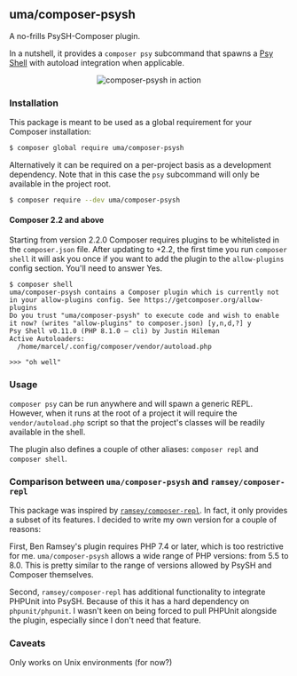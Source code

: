 ## uma/composer-psysh

A no-frills PsySH-Composer plugin.

In a nutshell, it provides a `composer psy` subcommand that spawns a [Psy Shell](https://psysh.org/) with autoload
integration when applicable.

<div align="center">
  <img alt="composer-psysh in action" src="https://i.imgur.com/OZADJUV.gif">
</div>

### Installation

This package is meant to be used as a global requirement for your Composer installation:

```bash
$ composer global require uma/composer-psysh
```

Alternatively it can be required on a per-project basis as a development dependency.
Note that in this case the `psy` subcommand will only be available in the project root.

```bash
$ composer require --dev uma/composer-psysh
```

#### Composer 2.2 and above

Starting from version 2.2.0 Composer requires plugins to be whitelisted in the `composer.json` file.
After updating to +2.2, the first time you run `composer shell` it will ask you once if you want to
add the plugin to the `allow-plugins` config section.
You'll need to answer Yes.

```
$ composer shell
uma/composer-psysh contains a Composer plugin which is currently not in your allow-plugins config. See https://getcomposer.org/allow-plugins
Do you trust "uma/composer-psysh" to execute code and wish to enable it now? (writes "allow-plugins" to composer.json) [y,n,d,?] y
Psy Shell v0.11.0 (PHP 8.1.0 — cli) by Justin Hileman
Active Autoloaders:
  /home/marcel/.config/composer/vendor/autoload.php

>>> "oh well"
```

### Usage

`composer psy` can be run anywhere and will spawn a generic REPL.
However, when it runs at the root of a project it will require the `vendor/autoload.php` script
so that the project's classes will be readily available in the shell.

The plugin also defines a couple of other aliases: `composer repl` and `composer shell`.

### Comparison between `uma/composer-psysh` and `ramsey/composer-repl`

This package was inspired by [`ramsey/composer-repl`](https://github.com/ramsey/composer-repl).
In fact, it only provides a subset of its features.
I decided to write my own version for a couple of reasons:

First, Ben Ramsey's plugin requires PHP 7.4 or later, which is too restrictive for me.
`uma/composer-psysh` allows a wide range of PHP versions: from 5.5 to 8.0.
This is pretty similar to the range of versions allowed by PsySH and Composer themselves.

Second, `ramsey/composer-repl` has additional functionality to integrate PHPUnit into PsySH.
Because of this it has a hard dependency on `phpunit/phpunit`.
I wasn't keen on being forced to pull PHPUnit alongside the plugin, especially since I don't need that feature.

### Caveats

Only works on Unix environments (for now?)

